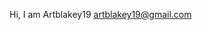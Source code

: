 Hi, I am Artblakey19
artblakey19@gmail.com

<!---
artblakey19/artblakey19 is a ✨ special ✨ repository because its `README.md` (this file) appears on your GitHub profile.
You can click the Preview link to take a look at your changes.
--->
